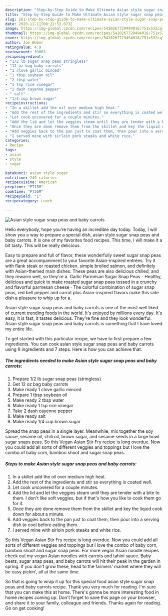 ```yaml
---
description: "Step-by-Step Guide to Make Ultimate Asian style sugar snap peas and baby carrots"
title: "Step-by-Step Guide to Make Ultimate Asian style sugar snap peas and baby carrots"
slug: 161-step-by-step-guide-to-make-ultimate-asian-style-sugar-snap-peas-and-baby-carrots
date: 2020-11-11T00:22:53.073Z
image: https://img-global.cpcdn.com/recipes/5410267729494016/751x532cq70/asian-style-sugar-snap-peas-and-baby-carrots-recipe-main-photo.jpg
thumbnail: https://img-global.cpcdn.com/recipes/5410267729494016/751x532cq70/asian-style-sugar-snap-peas-and-baby-carrots-recipe-main-photo.jpg
cover: https://img-global.cpcdn.com/recipes/5410267729494016/751x532cq70/asian-style-sugar-snap-peas-and-baby-carrots-recipe-main-photo.jpg
author: Joe Weber
ratingvalue: 4.9
reviewcount: 39063
recipeingredient:
- "1/2 lb sugar snap peas stringless"
- "12 oz bag baby carrots"
- "1 clove garlic minced"
- "1 tbsp soybean oil"
- "2 tbsp water"
- "1 tsp rice vinegar"
- "2 dash cayenne pepper"
- " salt"
- "1/4 cup brown sugar"
recipeinstructions:
- "In a skillet add the oil over medium high heat."
- "Add the rest of the ingredients and stir so everything is coated well."
- "Let cook uncovered for a couple minutes."
- "Add the lid and let the veggies steam until they are tender with a bite to them. I don&#39;t like soft veggies, but if that&#39;s how you like to cook them go for it."
- "Once they are done remove them from the skillet and key the liquid cook down for about a minute."
- "Add veggies back to the pan just to coat them, then pour into a serving dish to cool before eating them."
- "I served mine with sirloin pork steaks and white rice."
categories:
- Recipe
tags:
- asian
- style
- sugar

katakunci: asian style sugar 
nutrition: 249 calories
recipecuisine: American
preptime: "PT15M"
cooktime: "PT36M"
recipeyield: "1"
recipecategory: Lunch

---
```



![Asian style sugar snap peas and baby carrots](https://img-global.cpcdn.com/recipes/5410267729494016/751x532cq70/asian-style-sugar-snap-peas-and-baby-carrots-recipe-main-photo.jpg)

Hello everybody, hope you're having an incredible day today. Today, I will show you a way to prepare a special dish, asian style sugar snap peas and baby carrots. It is one of my favorites food recipes. This time, I will make it a bit tasty. This will be really delicious.

Easy to prepare and full of flavor, these wonderfully sweet sugar snap peas are a great accompaniment to your favorite Asian-inspired entrées. Try it with flank steak or roasted chicken, simple broiled salmon, and definitely with Asian-themed main dishes. These peas are also delicious chilled, and they rewarm well, so they&#39;re a. Garlic Parmesan Sugar Snap Peas - Healthy, delicious and quick to make roasted sugar snap peas tossed in a crunchy and flavorful parmesan cheese · The colorful combination of sugar snap peas, red bell pepper and carrot plus Asian-inspired flavors make this side dish a pleasure to whip up for a.

Asian style sugar snap peas and baby carrots is one of the most well liked of current trending foods in the world. It's enjoyed by millions every day. It's easy, it is fast, it tastes delicious. They're fine and they look wonderful. Asian style sugar snap peas and baby carrots is something that I have loved my entire life.


To get started with this particular recipe, we have to first prepare a few ingredients. You can cook asian style sugar snap peas and baby carrots using 9 ingredients and 7 steps. Here is how you can achieve that.

<!--inarticleads1-->

##### The ingredients needed to make Asian style sugar snap peas and baby carrots:

1. Prepare 1/2 lb sugar snap peas (stringless)
1. Get 12 oz bag baby carrots
1. Make ready 1 clove garlic minced
1. Prepare 1 tbsp soybean oil
1. Make ready 2 tbsp water
1. Make ready 1 tsp rice vinegar
1. Take 2 dash cayenne pepper
1. Make ready  salt
1. Make ready 1/4 cup brown sugar


Spread the snap peas in a single layer. Meanwhile, mix together the soy sauce, sesame oil, chili oil, brown sugar, and sesame seeds in a large bowl. sugar snaps peas. So this Vegan Asian Stir Fry recipe is long overdue. Now you could add all sorts of different veggies and toppings but I love the combo of baby corn, bamboo shoot and sugar snap peas. 

<!--inarticleads2-->

##### Steps to make Asian style sugar snap peas and baby carrots:

1. In a skillet add the oil over medium high heat.
1. Add the rest of the ingredients and stir so everything is coated well.
1. Let cook uncovered for a couple minutes.
1. Add the lid and let the veggies steam until they are tender with a bite to them. I don&#39;t like soft veggies, but if that&#39;s how you like to cook them go for it.
1. Once they are done remove them from the skillet and key the liquid cook down for about a minute.
1. Add veggies back to the pan just to coat them, then pour into a serving dish to cool before eating them.
1. I served mine with sirloin pork steaks and white rice.


So this Vegan Asian Stir Fry recipe is long overdue. Now you could add all sorts of different veggies and toppings but I love the combo of baby corn, bamboo shoot and sugar snap peas. For more vegan Asian noodle recipes check out my vegan Asian noodles with carrots and tahini sauce. Baby beets, sugar snap peas, and baby carrots will hit their peak in the garden in spring. If you don&#39;t grow these, head to the farmers&#39; market where they will be easy pickin&#39;, all at the same time. 

So that is going to wrap it up for this special food asian style sugar snap peas and baby carrots recipe. Thank you very much for reading. I'm sure that you can make this at home. There's gonna be more interesting food in home recipes coming up. Don't forget to save this page on your browser, and share it to your family, colleague and friends. Thanks again for reading. Go on get cooking!
